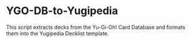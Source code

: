 # YGO-DB-to-Yugipedia
 This script extracts decks from the Yu-Gi-Oh! Card Database and formats them into the Yugipedia Decklist template.
